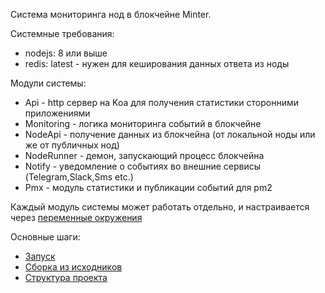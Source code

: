 Система мониторинга нод в блокчейне Minter.

Системные требования:
 * nodejs: 8 или выше
 * redis: latest - нужен для кеширования данных ответа из ноды

Модули системы:
 * Api - http сервер на Koa для получения статистики сторонними приложениями
 * Monitoring - логика мониторинга событий в блокчейне
 * NodeApi - получение данных из блокчейна (от локальной ноды или же от публичных нод)
 * NodeRunner - демон, запускающий процесс блокчейна
 * Notify - уведомление о событиях во внешние сервисы (Telegram,Slack,Sms etc.)
 * Pmx - модуль статистики и публикации событий для pm2 

Каждый модуль системы может работать отдельно, и настраивается через  [переменные окружения](env-vars.md) 

Основные шаги:
 * [Запуск](run.md) 
 * [Сборка из исходников](build.md)
 * [Структура проекта](core-structure.md)
